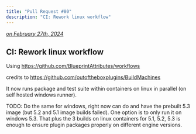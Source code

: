 ```yaml
---
title: "Pull Request #80"
description: "CI: Rework linux workflow"
---
```


*[on February 27th, 2024](https://github.com/BlueprintAttributes/BlueprintAttributes/pull/80)*

## CI: Rework linux workflow

Using <https://github.com/BlueprintAttributes/workflows>

credits to <https://github.com/outoftheboxplugins/BuildMachines>

It now runs package and test suite within containers on linux in parallel (on self hosted windows runner).

TODO: Do the same for windows, right now can do and have the prebuilt 5.3 image (but 5.2 and 5.1 image builds failed). One option is to only run it on windows 5.3. That plus the 3 builds on linux containers for 5.1, 5.2, 5.3 is enough to ensure plugin packages properly on different engine versions.

